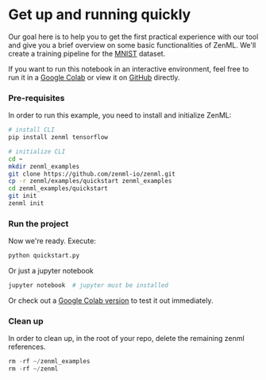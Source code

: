 # Get up and running quickly
Our goal here is to help you to get the first practical experience with our tool and give you a brief overview on some basic functionalities of ZenML. We'll create a training pipeline for the [MNIST](http://yann.lecun.com/exdb/mnist/) dataset.

If you want to run this notebook in an interactive environment, feel free to run it in a [Google Colab](https://colab.research.google.com/github/zenml-io/zenml/blob/main/examples/quickstart/quickstart.ipynb) or view it on [GitHub](https://github.com/zenml-io/zenml/tree/main/examples/quickstart) directly.

### Pre-requisites
In order to run this example, you need to install and initialize ZenML:

```bash
# install CLI
pip install zenml tensorflow

# initialize CLI
cd ~
mkdir zenml_examples
git clone https://github.com/zenml-io/zenml.git
cp -r zenml/examples/quickstart zenml_examples
cd zenml_examples/quickstart
git init
zenml init
```

### Run the project
Now we're ready. Execute:

```bash
python quickstart.py
```

Or just a jupyter notebook
```bash
jupyter notebook  # jupyter must be installed
```

Or check out a [Google Colab version](https://colab.research.google.com/github/zenml-io/zenml/blob/main/examples/quickstart/quickstart.ipynb) to test it out immediately.

### Clean up
In order to clean up, in the root of your repo, delete the remaining zenml references.

```python
rm -rf ~/zenml_examples
rm -rf ~/zenml
```
